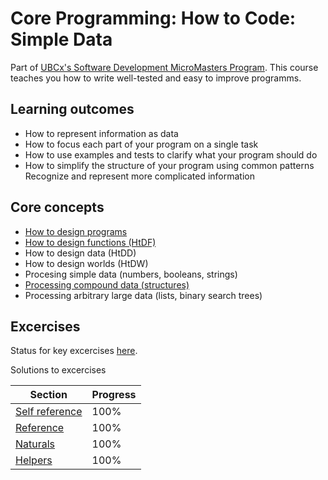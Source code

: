 
# Core Programming: How to Code: Simple Data

Part of [UBCx's Software Development MicroMasters Program](https://www.edx.org/micromasters/ubcx-software-development). This course teaches you how to write well-tested and easy to improve programms.

## Learning outcomes

* How to represent information as data
* How to focus each part of your program on a single task
* How to use examples and tests to clarify what your program should do
* How to simplify the structure of your program using common patterns
Recognize and represent more complicated information

## Core concepts

* [How to design programs](./notes/00-systematic-programme-design.md)
* [How to design functions (HtDF)](./notes/01b-htdf.md)
* How to design data (HtDD)
* How to design worlds (HtDW)
* Procesing simple data (numbers, booleans, strings)
* [Processing compound data (structures)](./notes/03b-compound-data.md)
* Processing arbitrary large data (lists, binary search trees)

## Excercises

Status for key excercises [here](https://docs.google.com/spreadsheets/d/1giAhaE2HwB3n1zEh1t_v29IuXsCttrgz8531bOZOPf4/edit#gid=0).

Solutions to excercises

| Section | Progress | 
| --- | --- |
| [Self reference](./assignments/04a-self-reference/) | 100% |
| [Reference](./assignments/04b-reference/) | 100% |
| [Naturals](./assignments/05a-naturals/) | 100% |
| [Helpers](./assignments/05b-helpers/) | 100% |
